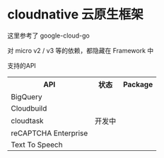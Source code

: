 # cloudnative 云原生框架
这里参考了 google-cloud-go

对 micro v2 / v3 等的依赖，都隐藏在 Framework 中


支持的API
<table>
  <tr>
    <th>API</th>
    <th>状态</th>
    <th>Package</th>
  <tr>
  <tr>
    <td>BigQuery</td>
    <td></td>
    <td></td>
  <tr>
  <tr>
    <td>Cloudbuild</td>
    <td></td>
    <td></td>
  <tr>
  <tr>
    <td>cloudtask</td>
    <td>开发中</td>
    <td></td>
  <tr>
  <tr>
    <td>reCAPTCHA Enterprise</td>
    <td></td>
    <td></td>
  <tr>
  <tr>
    <td>Text To Speech</td>
    <td></td>
    <td></td>
  <tr>
</table>